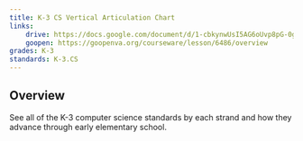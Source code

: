 ```yaml
---
title: K-3 CS Vertical Articulation Chart
links:
    drive: https://docs.google.com/document/d/1-cbkynwUsI5AG6oUvp8pG-0geQ7FGeiXIeelJl3_4LQ/edit?usp=drive_link
    goopen: https://goopenva.org/courseware/lesson/6486/overview
grades: K-3
standards: K-3.CS
---
```


## Overview

See all of the K-3 computer science standards by each strand and how they advance through early elementary school.